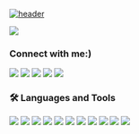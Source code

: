 [![header](https://capsule-render.vercel.app/api?type=waving&color=auto&height=300&section=header&text=seansongss&fontSize=80&fontAlignY=35&animation=fadeIn&desc=Hello%20world!%20I'm%20Sean%20Song,%20a%20student%20at%20University%20of%20Waterloo)](https://seansongss.com)

<a href="https://leetcode.com/seansongss" target="_blank"><img src="https://leetcard.jacoblin.cool/seansongss?theme=forest" /></a>

### Connect with me:)
<p>
      <a href="mailto:seansongss@gmail.com" target="_blank"><img src="https://img.shields.io/badge/gmail-%23EA4335.svg?&style=for-the-badge&logo=gmail&logoColor=white" /></a>
      <a href="https://linkedin.com/in/seansongss" target="_blank"><img src="https://img.shields.io/badge/linkedin-%230A66C2.svg?&style=for-the-badge&logo=linkedin&logoColor=white" /></a>
      <a href="https://instagram.com/seansongss" target="_blank"><img src="https://img.shields.io/badge/instagram-%23E4405F.svg?&style=for-the-badge&logo=instagram&logoColor=white" /></a>
      <a href="https://www.leetcode.com/seansongss" target="_blank"><img src="https://img.shields.io/badge/leetcode-%23FFA116.svg?&style=for-the-badge&logo=leetcode&logoColor=black" /></a>
      <a href="https://seansongss.com" target="_blank"><img src="https://img.shields.io/badge/personal-%230A66C2.svg?&style=for-the-badge&logo=homepage&logoColor=white" /></a>
</p>

### 🛠 Languages and Tools
<p>
   <img src="https://img.shields.io/badge/html5-%23E34F26.svg?&style=for-the-badge&logo=html5&logoColor=white" />
   <img src="https://img.shields.io/badge/css3-%231572B6.svg?&style=for-the-badge&logo=css3&logoColor=white" />
   <img src="https://img.shields.io/badge/tailwind%20css-%2338B2AC.svg?&style=for-the-badge&logo=tailwind%20css&logoColor=white" />
   <img src="https://img.shields.io/badge/javascript-%23F7DF1E.svg?&style=for-the-badge&logo=javascript&logoColor=black" />
   <img src="https://img.shields.io/badge/typescript-%233178C6.svg?&style=for-the-badge&logo=typescript&logoColor=white" />
   <img src="https://img.shields.io/badge/python-%233776AB.svg?&style=for-the-badge&logo=python&logoColor=white" />
   <img src="https://img.shields.io/badge/react-%2361DAFB.svg?&style=for-the-badge&logo=react&logoColor=black" />
   <img src="https://img.shields.io/badge/tensorflow-%23FF6F00.svg?&style=for-the-badge&logo=tensorflow&logoColor=white" />
   <img src="https://img.shields.io/badge/django-%23092E20.svg?&style=for-the-badge&logo=django&logoColor=white" />
   <img src="https://img.shields.io/badge/mongodb-%2347A248.svg?&style=for-the-badge&logo=mongodb&logoColor=white" />
   <img src="https://img.shields.io/badge/firebase-%23FFCA28.svg?&style=for-the-badge&logo=firebase&logoColor=black" />
</p>
